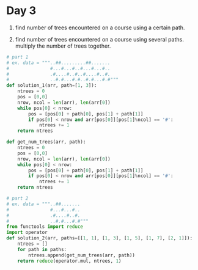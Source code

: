 # Day 3

1. find number of trees encountered on a course using a certain path.

2. find number of trees encountered on a course using several paths.
multiply the number of trees together.

```python
# part 1
# ex. data = """..##.........##.......
#               #...#...#..#...#...#..
#               .#....#..#..#....#..#.
#               ..#.#...#.#..#.#...#.#"""
def solution_1(arr, path=[1, 3]):
    ntrees = 0
    pos = [0,0]
    nrow, ncol = len(arr), len(arr[0])
    while pos[0] < nrow:
        pos = [pos[0] + path[0], pos[1] + path[1]]
        if pos[0] < nrow and arr[pos[0]][pos[1]%ncol] == '#':
            ntrees += 1
    return ntrees

def get_num_trees(arr, path):
    ntrees = 0
    pos = [0,0]
    nrow, ncol = len(arr), len(arr[0])
    while pos[0] < nrow:
        pos = [pos[0] + path[0], pos[1] + path[1]]
        if pos[0] < nrow and arr[pos[0]][pos[1]%ncol] == '#':
            ntrees += 1
    return ntrees

# part 2
# ex. data = """..##.......
#               #...#...#..
#               .#....#..#.
#               ..#.#...#.#"""
from functools import reduce
import operator
def solution_2(arr, paths=[[1, 1], [1, 3], [1, 5], [1, 7], [2, 1]]):
    ntrees = []
    for path in paths:
        ntrees.append(get_num_trees(arr, path))
    return reduce(operator.mul, ntrees, 1)
```